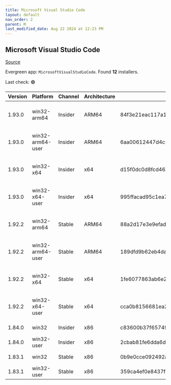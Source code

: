 ```yaml
---
title: Microsoft Visual Studio Code
layout: default
nav_order: 2
parent: M
last_modified_date: Aug 22 2024 at 12:23 PM
---
```


## Microsoft Visual Studio Code

[Source](https://code.visualstudio.com)

Evergreen app: `MicrosoftVisualStudioCode`. Found **12** installers.

Last check: 🟢

| Version | Platform         | Channel | Architecture | Sha256                                                           | URI                                                                                                                                                                                                                                                                                                            |
| ------- | ---------------- | ------- | ------------ | ---------------------------------------------------------------- | -------------------------------------------------------------------------------------------------------------------------------------------------------------------------------------------------------------------------------------------------------------------------------------------------------------- |
| 1.93.0  | win32-arm64      | Insider | ARM64        | 84f3e21eac117a1f8540d52f2ee14118d9d32b0982719ed67b48833f815d9598 | [https://vscode.download.prss.microsoft.com/dbazure/download/insider/c2aa3c4625ed4b46448fa546ac5f2e93b0757718/VSCodeSetup-arm64-1.93.0-insider.exe](https://vscode.download.prss.microsoft.com/dbazure/download/insider/c2aa3c4625ed4b46448fa546ac5f2e93b0757718/VSCodeSetup-arm64-1.93.0-insider.exe)         |
| 1.93.0  | win32-arm64-user | Insider | ARM64        | 6aa00612447d4c588062df51438b6501fb10708cbb55e5b94910a3ee487f4709 | [https://vscode.download.prss.microsoft.com/dbazure/download/insider/c2aa3c4625ed4b46448fa546ac5f2e93b0757718/VSCodeUserSetup-arm64-1.93.0-insider.exe](https://vscode.download.prss.microsoft.com/dbazure/download/insider/c2aa3c4625ed4b46448fa546ac5f2e93b0757718/VSCodeUserSetup-arm64-1.93.0-insider.exe) |
| 1.93.0  | win32-x64        | Insider | x64          | d15f0dc0d8fcd46a24c03f3a6c46688c17b34aa4689630b6b930f5943ef2ae64 | [https://vscode.download.prss.microsoft.com/dbazure/download/insider/c2aa3c4625ed4b46448fa546ac5f2e93b0757718/VSCodeSetup-x64-1.93.0-insider.exe](https://vscode.download.prss.microsoft.com/dbazure/download/insider/c2aa3c4625ed4b46448fa546ac5f2e93b0757718/VSCodeSetup-x64-1.93.0-insider.exe)             |
| 1.93.0  | win32-x64-user   | Insider | x64          | 995ffacad95c1ea72460c12740aeb1c23fa63dd4e3dbd97848af2efd2179fbd5 | [https://vscode.download.prss.microsoft.com/dbazure/download/insider/c2aa3c4625ed4b46448fa546ac5f2e93b0757718/VSCodeUserSetup-x64-1.93.0-insider.exe](https://vscode.download.prss.microsoft.com/dbazure/download/insider/c2aa3c4625ed4b46448fa546ac5f2e93b0757718/VSCodeUserSetup-x64-1.93.0-insider.exe)     |
| 1.92.2  | win32-arm64      | Stable  | ARM64        | 88a2d17e3e9efad151c16800877a9a8a1952edd28073a64fd9da8f1c00829880 | [https://vscode.download.prss.microsoft.com/dbazure/download/stable/fee1edb8d6d72a0ddff41e5f71a671c23ed924b9/VSCodeSetup-arm64-1.92.2.exe](https://vscode.download.prss.microsoft.com/dbazure/download/stable/fee1edb8d6d72a0ddff41e5f71a671c23ed924b9/VSCodeSetup-arm64-1.92.2.exe)                           |
| 1.92.2  | win32-arm64-user | Stable  | ARM64        | 189dfd9b62eb4daa52587c4f282b68257ba5057d6e3fe344d2f5d02164b20a5e | [https://vscode.download.prss.microsoft.com/dbazure/download/stable/fee1edb8d6d72a0ddff41e5f71a671c23ed924b9/VSCodeUserSetup-arm64-1.92.2.exe](https://vscode.download.prss.microsoft.com/dbazure/download/stable/fee1edb8d6d72a0ddff41e5f71a671c23ed924b9/VSCodeUserSetup-arm64-1.92.2.exe)                   |
| 1.92.2  | win32-x64        | Stable  | x64          | 1fe6077863ab6e270d61bbc6d2ac24c412289acdfeffcdd1fb820a57ad6e40ce | [https://vscode.download.prss.microsoft.com/dbazure/download/stable/fee1edb8d6d72a0ddff41e5f71a671c23ed924b9/VSCodeSetup-x64-1.92.2.exe](https://vscode.download.prss.microsoft.com/dbazure/download/stable/fee1edb8d6d72a0ddff41e5f71a671c23ed924b9/VSCodeSetup-x64-1.92.2.exe)                               |
| 1.92.2  | win32-x64-user   | Stable  | x64          | cca0b8156681ea27d25c96889933afd3a2ac5749893c946bd890af9d205f1c9d | [https://vscode.download.prss.microsoft.com/dbazure/download/stable/fee1edb8d6d72a0ddff41e5f71a671c23ed924b9/VSCodeUserSetup-x64-1.92.2.exe](https://vscode.download.prss.microsoft.com/dbazure/download/stable/fee1edb8d6d72a0ddff41e5f71a671c23ed924b9/VSCodeUserSetup-x64-1.92.2.exe)                       |
| 1.84.0  | win32            | Insider | x86          | c83600b37f65749ea9e16496847bbfd967dece2472cee7d8011ae719e2633c18 | [https://az764295.vo.msecnd.net/insider/0c36b92c82064882a228487040187cfc13669c0f/VSCodeSetup-ia32-1.84.0-insider.exe](https://az764295.vo.msecnd.net/insider/0c36b92c82064882a228487040187cfc13669c0f/VSCodeSetup-ia32-1.84.0-insider.exe)                                                                     |
| 1.84.0  | win32-user       | Insider | x86          | 2cbab81fe6dda6dfb07751707107db95ba7afa0a6ada65a1df78a04eef0aadf5 | [https://az764295.vo.msecnd.net/insider/0c36b92c82064882a228487040187cfc13669c0f/VSCodeUserSetup-ia32-1.84.0-insider.exe](https://az764295.vo.msecnd.net/insider/0c36b92c82064882a228487040187cfc13669c0f/VSCodeUserSetup-ia32-1.84.0-insider.exe)                                                             |
| 1.83.1  | win32            | Stable  | x86          | 0b9e0cce092492a88cdaf12048e3630290944b051f3194c5ca3d6b7012f05e7f | [https://az764295.vo.msecnd.net/stable/a6606b6ca720bca780c2d3c9d4cc3966ff2eca12/VSCodeSetup-ia32-1.83.1.exe](https://az764295.vo.msecnd.net/stable/a6606b6ca720bca780c2d3c9d4cc3966ff2eca12/VSCodeSetup-ia32-1.83.1.exe)                                                                                       |
| 1.83.1  | win32-user       | Stable  | x86          | 359ca4ef0e8437f7e5183a97a9d79834463a3df88bb10c82c48cc2bd53b8a7e5 | [https://az764295.vo.msecnd.net/stable/a6606b6ca720bca780c2d3c9d4cc3966ff2eca12/VSCodeUserSetup-ia32-1.83.1.exe](https://az764295.vo.msecnd.net/stable/a6606b6ca720bca780c2d3c9d4cc3966ff2eca12/VSCodeUserSetup-ia32-1.83.1.exe)                                                                               |
